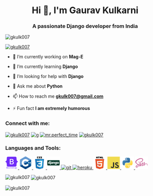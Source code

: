 <h1 align="center">Hi 👋, I'm Gaurav Kulkarni</h1>
<h3 align="center">A passionate Django developer from India</h3>

<p align="left"> <img src="https://komarev.com/ghpvc/?username=gkulk007&label=Profile%20views&color=0e75b6&style=flat" alt="gkulk007" /> </p>

<p align="left"> <a href="https://github.com/ryo-ma/github-profile-trophy"><img src="https://github-profile-trophy.vercel.app/?username=gkulk007" alt="gkulk007" /></a> </p>

- 🔭 I’m currently working on **Mag-E**

- 🌱 I’m currently learning **Django**

- 🤝 I’m looking for help with **Django**

- 💬 Ask me about **Python**

- 📫 How to reach me **gkulk007@gmail.com**

- ⚡ Fun fact **I am extremely humorous**

<h3 align="left">Connect with me:</h3>
<p align="left">
<a href="https://linkedin.com/in/gkulk007" target="blank"><img align="center" src="https://cdn.jsdelivr.net/npm/simple-icons@3.0.1/icons/linkedin.svg" alt="gkulk007" height="30" width="40" /></a>
<a href="https://fb.com/g" target="blank"><img align="center" src="https://cdn.jsdelivr.net/npm/simple-icons@3.0.1/icons/facebook.svg" alt="g" height="30" width="40" /></a>
<a href="https://instagram.com/mr.perfect_time" target="blank"><img align="center" src="https://cdn.jsdelivr.net/npm/simple-icons@3.0.1/icons/instagram.svg" alt="mr.perfect_time" height="30" width="40" /></a>
<a href="https://www.hackerrank.com/gkulk007" target="blank"><img align="center" src="https://cdn.jsdelivr.net/npm/simple-icons@3.0.1/icons/hackerrank.svg" alt="gkulk007" height="30" width="40" /></a>
</p>

<h3 align="left">Languages and Tools:</h3>
<p align="left"> <a href="https://getbootstrap.com" target="_blank"> <img src="https://raw.githubusercontent.com/devicons/devicon/master/icons/bootstrap/bootstrap-plain-wordmark.svg" alt="bootstrap" width="40" height="40"/> </a> <a href="https://www.w3schools.com/cpp/" target="_blank"> <img src="https://raw.githubusercontent.com/devicons/devicon/master/icons/cplusplus/cplusplus-original.svg" alt="cplusplus" width="40" height="40"/> </a> <a href="https://www.w3schools.com/css/" target="_blank"> <img src="https://raw.githubusercontent.com/devicons/devicon/master/icons/css3/css3-original-wordmark.svg" alt="css3" width="40" height="40"/> </a> <a href="https://www.djangoproject.com/" target="_blank"> <img src="https://raw.githubusercontent.com/devicons/devicon/master/icons/django/django-original.svg" alt="django" width="40" height="40"/> </a> <a href="https://git-scm.com/" target="_blank"> <img src="https://www.vectorlogo.zone/logos/git-scm/git-scm-icon.svg" alt="git" width="40" height="40"/> </a> <a href="https://heroku.com" target="_blank"> <img src="https://www.vectorlogo.zone/logos/heroku/heroku-icon.svg" alt="heroku" width="40" height="40"/> </a> <a href="https://www.w3.org/html/" target="_blank"> <img src="https://raw.githubusercontent.com/devicons/devicon/master/icons/html5/html5-original-wordmark.svg" alt="html5" width="40" height="40"/> </a> <a href="https://developer.mozilla.org/en-US/docs/Web/JavaScript" target="_blank"> <img src="https://raw.githubusercontent.com/devicons/devicon/master/icons/javascript/javascript-original.svg" alt="javascript" width="40" height="40"/> </a> <a href="https://www.python.org" target="_blank"> <img src="https://raw.githubusercontent.com/devicons/devicon/master/icons/python/python-original.svg" alt="python" width="40" height="40"/> </a> <a href="https://sass-lang.com" target="_blank"> <img src="https://raw.githubusercontent.com/devicons/devicon/master/icons/sass/sass-original.svg" alt="sass" width="40" height="40"/> </a> </p>

<p><img align="left" src="https://github-readme-stats.vercel.app/api/top-langs?username=gkulk007&show_icons=true&locale=en&layout=compact" alt="gkulk007" /></p>

<p>&nbsp;<img align="center" src="https://github-readme-stats.vercel.app/api?username=gkulk007&show_icons=true&locale=en" alt="gkulk007" /></p>

<p><img align="center" src="https://github-readme-streak-stats.herokuapp.com/?user=gkulk007&" alt="gkulk007" /></p>
